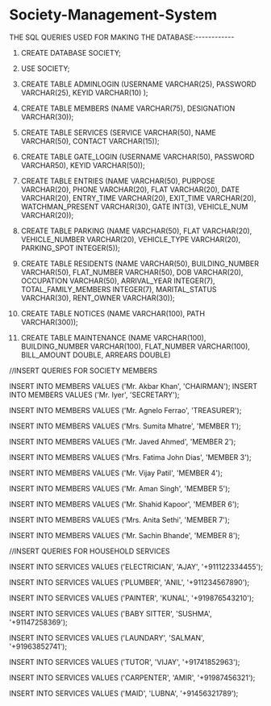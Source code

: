 # Society-Management-System

THE SQL QUERIES USED FOR MAKING THE DATABASE:------------

1. CREATE DATABASE SOCIETY;

2. USE SOCIETY;

3. CREATE TABLE ADMINLOGIN
(USERNAME VARCHAR(25),
PASSWORD VARCHAR(25),
KEYID VARCHAR(10) );

4. CREATE TABLE MEMBERS
(NAME VARCHAR(75),
DESIGNATION VARCHAR(30));

5. CREATE TABLE SERVICES
(SERVICE VARCHAR(50),
NAME VARCHAR(50),
CONTACT VARCHAR(15));

6. CREATE TABLE GATE_LOGIN
(USERNAME VARCHAR(50),
PASSWORD VARCHAR50),
KEYID VARCHAR(50));

7. CREATE TABLE ENTRIES
(NAME VARCHAR(50),
PURPOSE VARCHAR(20),
PHONE VARCHAR(20),
FLAT VARCHAR(20),
DATE VARCHAR(20),
ENTRY_TIME VARCHAR(20),
EXIT_TIME VARCHAR(20),
WATCHMAN_PRESENT VARCHAR(30),
GATE INT(3),
VEHICLE_NUM VARCHAR(20));

8. CREATE TABLE PARKING
(NAME VARCHAR(50),
FLAT VARCHAR(20),
VEHICLE_NUMBER VARCHAR(20),
VEHICLE_TYPE VARCHAR(20),
PARKING_SPOT INTEGER(5));

9. CREATE TABLE RESIDENTS
(NAME VARCHAR(50),
BUILDING_NUMBER VARCHAR(50),
FLAT_NUMBER VARCHAR(50),
DOB VARCHAR(20),
OCCUPATION VARCHAR(50),
ARRIVAL_YEAR INTEGER(7),
TOTAL_FAMILY_MEMBERS INTEGER(7),
MARITAL_STATUS VARCHAR(30),
RENT_OWNER VARCHAR(30));

10. CREATE TABLE NOTICES
(NAME VARCHAR(100),
PATH VARCHAR(300));

11. CREATE TABLE MAINTENANCE
(NAME VARCHAR(100),
BUILDING_NUMBER VARCHAR(100),
FLAT_NUMBER VARCHAR(100),
BILL_AMOUNT DOUBLE,
ARREARS DOUBLE)

//INSERT QUERIES FOR SOCIETY MEMBERS

INSERT INTO MEMBERS VALUES ('Mr. Akbar Khan', 'CHAIRMAN');
INSERT INTO MEMBERS VALUES ('Mr. Iyer', 'SECRETARY');

INSERT INTO MEMBERS VALUES ('Mr. Agnelo Ferrao', 'TREASURER');

INSERT INTO MEMBERS VALUES ('Mrs. Sumita Mhatre', 'MEMBER 1');

INSERT INTO MEMBERS VALUES ('Mr. Javed Ahmed', 'MEMBER 2');

INSERT INTO MEMBERS VALUES ('Mrs. Fatima John Dias', 'MEMBER 3');

INSERT INTO MEMBERS VALUES ('Mr. Vijay Patil', 'MEMBER 4');

INSERT INTO MEMBERS VALUES ('Mr. Aman Singh', 'MEMBER 5');

INSERT INTO MEMBERS VALUES ('Mr. Shahid Kapoor', 'MEMBER 6');

INSERT INTO MEMBERS VALUES ('Mrs. Anita Sethi', 'MEMBER 7');

INSERT INTO MEMBERS VALUES ('Mr. Sachin Bhande', 'MEMBER 8');

//INSERT QUERIES FOR HOUSEHOLD SERVICES

INSERT INTO SERVICES VALUES ('ELECTRICIAN', 'AJAY', '+911122334455');

INSERT INTO SERVICES VALUES ('PLUMBER', 'ANIL', '+911234567890');

INSERT INTO SERVICES VALUES ('PAINTER', 'KUNAL', '+919876543210');

INSERT INTO SERVICES VALUES ('BABY SITTER', 'SUSHMA', '+91147258369');

INSERT INTO SERVICES VALUES ('LAUNDARY', 'SALMAN', '+91963852741');

INSERT INTO SERVICES VALUES ('TUTOR', 'VIJAY', '+91741852963');

INSERT INTO SERVICES VALUES ('CARPENTER', 'AMIR', '+91987456321');

INSERT INTO SERVICES VALUES ('MAID', 'LUBNA', '+91456321789');
